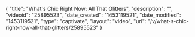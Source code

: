 {
    "title": "What's Chic Right Now: All That Glitters",
    "description": "",
    "videoid": "25895523",
    "date_created": "1453119521",
    "date_modified": "1453119521",
    "type": "captivate",
    "layout": "video",
    "url": "\/v\/what-s-chic-right-now-all-that-glitters\/25895523"
}